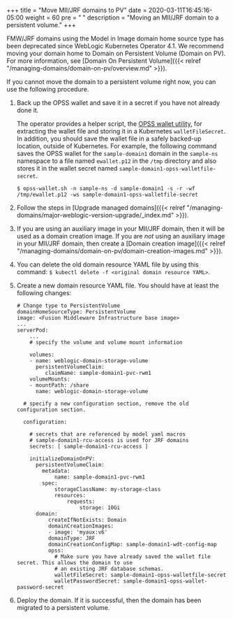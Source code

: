 +++
title = "Move MII/JRF domains to PV"
date = 2020-03-11T16:45:16-05:00
weight = 60
pre = "<b> </b>"
description = "Moving an MII/JRF domain to a persistent volume."
+++


FMW/JRF domains using the Model in Image domain home source type has been deprecated since WebLogic Kubernetes Operator 4.1.  We recommend moving your domain home to Domain on Persistent Volume (Domain on PV). For more information, see [Domain On Persistent Volume]({{< relref "/managing-domains/domain-on-pv/overview.md" >}}).

If you cannot move the domain to a persistent volume right now, you can use the following procedure.

1. Back up the OPSS wallet and save it in a secret if you have not already done it.

   The operator provides a helper script, the [OPSS wallet utility](https://orahub.oci.oraclecorp.com/weblogic-cloud/weblogic-kubernetes-operator/-/blob/main/kubernetes/samples/scripts/domain-lifecycle/opss-wallet.sh), for extracting the wallet file and storing it in a Kubernetes `walletFileSecret`. In addition, you should save the wallet file in a safely backed-up location, outside of Kubernetes. For example, the following command saves the OPSS wallet for the `sample-domain1` domain in the `sample-ns` namespace to a file named `ewallet.p12` in the `/tmp` directory and also stores it in the wallet secret named `sample-domain1-opss-walletfile-secret`.

   ```
   $ opss-wallet.sh -n sample-ns -d sample-domain1 -s -r -wf /tmp/ewallet.p12 -ws sample-domain1-opss-walletfile-secret
   ```

2. Follow the steps in [Upgrade managed domains]({{< relref "/managing-domains/major-weblogic-version-upgrade/_index.md" >}}).
3. If you are using an auxiliary image in your MII/JRF domain, then it will be used as a domain creation image. If you are _not_ using an auxiliary image in your MII/JRF domain, then create a [Domain creation image]({{< relref "/managing-domains/domain-on-pv/domain-creation-images.md" >}}).
4. You can delete the old domain resource YAML file by using this command: `$ kubectl delete -f <original domain resource YAML>`.
5. Create a new domain resource YAML file.  You should have at least the following changes:


   ```
   # Change type to PersistentVolume
   domainHomeSourceType: PersistentVolume
   image: <Fusion Middleware Infrastructure base image>
   ...
   serverPod:
       ...
       # specify the volume and volume mount information

       volumes:
       - name: weblogic-domain-storage-volume
         persistentVolumeClaim:
            claimName: sample-domain1-pvc-rwm1
       volumeMounts:
       - mountPath: /share
         name: weblogic-domain-storage-volume

     # specify a new configuration section, remove the old configuration section.

     configuration:

       # secrets that are referenced by model yaml macros
       # sample-domain1-rcu-access is used for JRF domains
       secrets: [ sample-domain1-rcu-access ]

       initializeDomainOnPV:
         persistentVolumeClaim:
           metadata:
               name: sample-domain1-pvc-rwm1
           spec:
               storageClassName: my-storage-class
               resources:
                   requests:
                       storage: 10Gi
         domain:
             createIfNotExists: Domain
             domainCreationImages:
             - image: 'myaux:v6'
             domainType: JRF
             domainCreationConfigMap: sample-domain1-wdt-config-map
             opss:
               # Make sure you have already saved the wallet file secret. This allows the domain to use
               # an existing JRF database schemas.
               walletFileSecret: sample-domain1-opss-walletfile-secret
               walletPasswordSecret: sample-domain1-opss-wallet-password-secret
   ```

6. Deploy the domain. If it is successful, then the domain has been migrated to a persistent volume.
